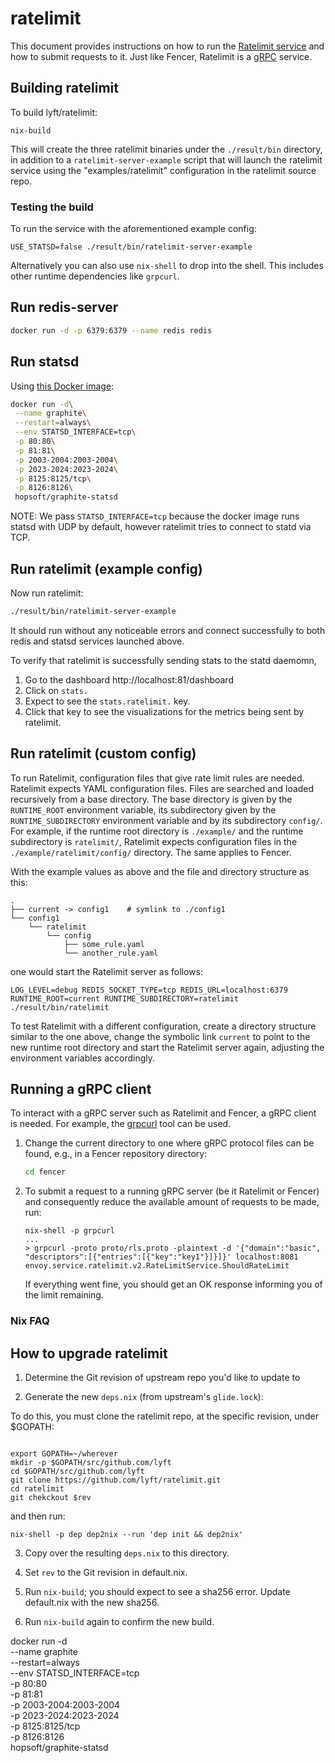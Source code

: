 # ratelimit

This document provides instructions on how to run the [Ratelimit
service](https://github.com/lyft/ratelimit) and how to submit requests
to it. Just like Fencer, Ratelimit is a [gRPC](https://grpc.io/)
service.

## Building ratelimit

To build lyft/ratelimit:

```
nix-build
```

This will create the three ratelimit binaries under the `./result/bin` directory, in addition
to a `ratelimit-server-example` script that will launch the ratelimit service
using the "examples/ratelimit" configuration in the ratelimit source repo.

### Testing the build

To run the service with the aforementioned example config:

```
USE_STATSD=false ./result/bin/ratelimit-server-example
```

Alternatively you can also use `nix-shell` to drop into the shell. This includes
other runtime dependencies like `grpcurl`.

## Run redis-server

``` sh
docker run -d -p 6379:6379 --name redis redis
```

## Run statsd

Using [this Docker
image](https://github.com/hopsoft/docker-graphite-statsd#docker-image-for-graphite--statsd):

``` sh
docker run -d\
 --name graphite\
 --restart=always\
 --env STATSD_INTERFACE=tcp\
 -p 80:80\
 -p 81:81\
 -p 2003-2004:2003-2004\
 -p 2023-2024:2023-2024\
 -p 8125:8125/tcp\
 -p 8126:8126\
 hopsoft/graphite-statsd
```

NOTE: We pass `STATSD_INTERFACE=tcp` because the docker image runs statsd with UDP
by default, however ratelimit tries to connect to statd via TCP.

## Run ratelimit (example config)

Now run ratelimit:

``` sh
./result/bin/ratelimit-server-example
```

It should run without any noticeable errors and connect successfully to both
redis and statsd services launched above.

To verify that ratelimit is successfully sending stats to the statd daemomn, 

1. Go to the dashboard http://localhost:81/dashboard 
1. Click on `stats.`
1. Expect to see the `stats.ratelimit.` key. 
1. Click that key to see the visualizations for the metrics being sent by ratelimit.

## Run ratelimit (custom config)

To run Ratelimit, configuration files that give rate limit rules are
needed. Ratelimit expects YAML configuration files. Files are searched
and loaded recursively from a base directory. The base directory is
given by the `RUNTIME_ROOT` environment variable, its subdirectory
given by the `RUNTIME_SUBDIRECTORY` environment variable and by its
subdirectory `config/`. For example, if the runtime root directory is
`./example/` and the runtime subdirectory is `ratelimit/`, Ratelimit
expects configuration files in the `./example/ratelimit/config/`
directory. The same applies to Fencer.

With the example values as above and the file and directory structure
as this:

```
.
├── current -> config1    # symlink to ./config1
└── config1
    └── ratelimit
        └── config
            ├── some_rule.yaml
            └── another_rule.yaml
```

one would start the Ratelimit server as follows:

```
LOG_LEVEL=debug REDIS_SOCKET_TYPE=tcp REDIS_URL=localhost:6379 RUNTIME_ROOT=current RUNTIME_SUBDIRECTORY=ratelimit ./result/bin/ratelimit
```

To test Ratelimit with a different configuration, create a directory
structure similar to the one above, change the symbolic link `current`
to point to the new runtime root directory and start the Ratelimit
server again, adjusting the environment variables accordingly.

## Running a gRPC client

To interact with a gRPC server such as Ratelimit and Fencer, a gRPC
client is needed. For example, the
[grpcurl](https://github.com/fullstorydev/grpcurl) tool can be
used. 

1. Change the current directory to one where gRPC protocol files can
   be found, e.g., in a Fencer repository directory:

    ```bash
    cd fencer
    ```

1. To submit a request to a running gRPC server (be it Ratelimit or
   Fencer) and consequently reduce the available amount of requests to
   be made, run:

    ```
    nix-shell -p grpcurl 
    ...
    > grpcurl -proto proto/rls.proto -plaintext -d '{"domain":"basic", "descriptors":[{"entries":[{"key":"key1"}]}]}' localhost:8081 envoy.service.ratelimit.v2.RateLimitService.ShouldRateLimit
    ```

   If everything went fine, you should get an OK response informing
   you of the limit remaining.


### Nix FAQ

## How to upgrade ratelimit

1. Determine the Git revision of upstream repo you'd like to update to

2. Generate the new `deps.nix` (from upstream's `glide.lock`):

To do this, you must clone the ratelimit repo, at the specific revision, under
 $GOPATH:
 
```

export GOPATH=~/wherever
mkdir -p $GOPATH/src/github.com/lyft
cd $GOPATH/src/github.com/lyft
git clone https://github.com/lyft/ratelimit.git
cd ratelimit
git chekckout $rev
```
 
and then run:

```
nix-shell -p dep dep2nix --run 'dep init && dep2nix'
```

3. Copy over the resulting `deps.nix` to this directory.

4. Set `rev` to the Git revision in default.nix.

5. Run `nix-build`; you should expect to see a sha256 error. Update default.nix
   with the new sha256.
   
6. Run `nix-build` again to confirm the new build.

docker run -d\
 --name graphite\
 --restart=always\
 --env STATSD_INTERFACE=tcp\
 -p 80:80\
 -p 81:81\
 -p 2003-2004:2003-2004\
 -p 2023-2024:2023-2024\
 -p 8125:8125/tcp\
 -p 8126:8126\
 hopsoft/graphite-statsd
